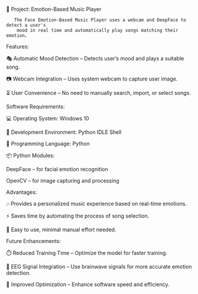 📌 Project: Emotion-Based Music Player

       The Face Emotion-Based Music Player uses a webcam and DeepFace to detect a user's
        mood in real time and automatically play songs matching their emotion.
        
Features:

🎭 Automatic Mood Detection – Detects user’s mood and plays a suitable song.

📷 Webcam Integration – Uses system webcam to capture user image.

⏳ User Convenience – No need to manually search, import, or select songs.

Software Requirements:

💻 Operating System: Windows 10

🐍 Development Environment: Python IDLE Shell

📜 Programming Language: Python

📦 Python Modules:

DeepFace – for facial emotion recognition

OpenCV – for image capturing and processing

Advantages:

🎶 Provides a personalized music experience based on real-time emotions.

⚡ Saves time by automating the process of song selection.

🙌 Easy to use, minimal manual effort needed.

Future Enhancements:

⏱️ Reduced Training Time – Optimize the model for faster training.

🧠 EEG Signal Integration – Use brainwave signals for more accurate emotion detection.

🚀 Improved Optimization – Enhance software speed and efficiency.
